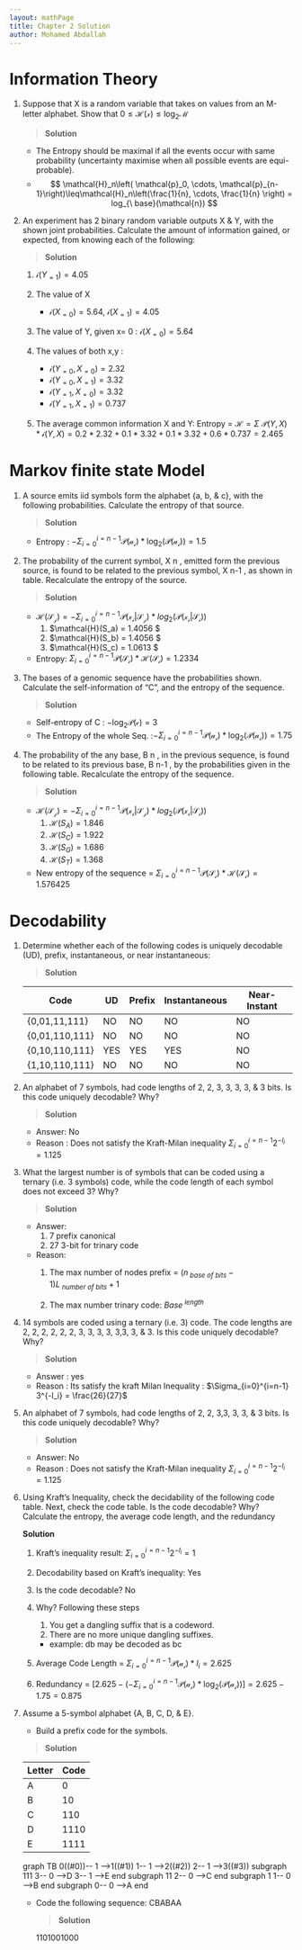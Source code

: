 ```yaml
---
layout: mathPage
title: Chapter 2 Solution
author: Mohamed Abdallah
---
```

# Information Theory

1. Suppose that X is a random variable that takes on values from an M-letter alphabet. Show that $0 \leq \mathcal{H(x)} \leq \log_2 \mathcal{M}$

    > **Solution**

    - The Entropy should be maximal if all the events occur with same probability (uncertainty maximise when all possible events are equi-probable). 
    - $$ \mathcal{H}_n\left( \mathcal{p}_0, \cdots, \mathcal{p}_{n-1}\right)\leq\mathcal{H}_n\left(\frac{1}{n}, \cdots, \frac{1}{n} \right) = log_{\ base}(\mathcal{n})
    $$

2. An experiment has 2 binary random variable outputs X & Y, with the shown joint probabilities. Calculate the amount of information gained, or expected, from knowing each of the following:

    > **Solution**

    1. $\mathcal i (Y_{= 1}) = 4.05$
    2. The value of X
        - $\mathcal i (X_{= 0}) = 5.64$,  $\mathcal i (X_{= 1}) = 4.05$
    3. The value of Y, given x= 0 : $\mathcal i (X_{= 0}) = 5.64$
    4. The values of both x,y :
        - $\mathcal i (Y_{= 0}, X_{=0}) = 2.32$
        - $\mathcal i (Y_{= 0}, X_{=1}) = 3.32$
        - $\mathcal i (Y_{= 1}, X_{=0}) = 3.32$
        - $\mathcal i (Y_{= 1}, X_{=1}) = 0.737$

    5. The average common information X and Y: Entropy = $\mathcal H=\Sigma\ \mathcal P (Y,X) * \mathcal i (Y,X) = 0.2* 2.32 + 0.1* 3.32 + 0.1* 3.32 + 0.6* 0.737 = 2.465$

# Markov finite state Model

1. A source emits iid symbols form the alphabet {a, b, & c}, with the following probabilities. Calculate the entropy of that source.
    > **Solution**

    - Entropy : $-\Sigma_{i=0}^{i=n-1} \mathcal{P(a_i)}*\log_2(\mathcal {P(a_i)}) = 1.5$

2. The probability of the current symbol, X n , emitted form the previous source, is found to be related to the previous symbol, X n-1 , as shown in table. Recalculate the entropy of the source.

    > **Solution**

    - $\mathcal{H(S_j)} = -\Sigma_{i=0}^{i=n-1} \mathcal{P(x_i\vert S_j)}*log_2(\mathcal{P(x_i\vert S_i)})$
        1. $\mathcal{H}(S_a) = 1.4056 $
        2. $\mathcal{H}(S_b) = 1.4056 $
        3. $\mathcal{H}(S_c) = 1.0613 $
    - Entropy: $\Sigma_{i=0}^{i=n-1} \mathcal{P(S_i)}*\mathcal{H(S_i)} = 1.2334$

3. The bases of a genomic sequence have the probabilities shown. Calculate the self-information of “C”, and the entropy of the sequence.

    > **Solution**

    - Self-entropy of C : $-\log_2\mathcal{P(c)} = 3$
    - The Entropy of the whole Seq. :$-\Sigma_{i=0}^{i=n-1} \mathcal{P(a_i)}*\log_2(\mathcal{P(a_i)}) = 1.75$

4. The probability of the any base, B n , in the previous sequence, is found to be related to its previous base, B n-1 , by the probabilities given in the following table. Recalculate the entropy of the sequence.

    > **Solution**

    - $\mathcal{H(S_j)} = -\Sigma_{i=0}^{i=n-1} \mathcal{P(x_i\vert S_j)}*log_2(\mathcal{P(x_i\vert S_i)})$
        1. $\mathcal{H}(S_A) = 1.846$
        2. $\mathcal{H}(S_C) = 1.922$
        3. $\mathcal{H}(S_G) = 1.686$
        4. $\mathcal{H}(S_T) = 1.368$
    - New entropy of the sequence = $\Sigma_{i=0}^{i=n-1} \mathcal{P(S_i)}*\mathcal{H(S_i)} = 1.576425$

# Decodability

1. Determine whether each of the following codes is uniquely decodable (UD), prefix, instantaneous, or near instantaneous:

    > **Solution**

    | Code           | UD  | Prefix | Instantaneous | Near-Instant |
    | -------------- | --- | ------ | ------------- | ------------ |
    | {0,01,11,111}  | NO  | NO     |     NO        |NO
    | {0,01,110,111} | NO  | NO     |     NO        |NO
    | {0,10,110,111} |  YES| YES    |     YES       | NO
    | {1,10,110,111} |  NO | NO     | NO            | NO

2. An alphabet of 7 symbols, had code lengths of 2, 2, 3, 3, 3, 3, & 3 bits. Is this code uniquely decodable? Why?
    > **Solution**
    - Answer: No
    - Reason : Does not satisfy the Kraft-Milan inequality
         $\Sigma_{i=0}^{i=n-1} 2^{-l_i} = 1.125$

3. What the largest number is of symbols that can be coded using a ternary (i.e. 3 symbols) code, while the code length of each symbol does not exceed 3? Why?
    > **Solution**
    - Answer:
        1. 7 prefix canonical
        2. 27 3-bit for trinary code
    - Reason:
        1. The max number of nodes prefix = 
            $(n_{\ base\ of\ bits} -1 )L_{\ number\ of\ bits} + 1$

        2. The max number trinary code: $Base^{\ length}$

4. 14 symbols are coded using a ternary (i.e. 3) code. The code lengths are 2, 2, 2, 2, 2, 2, 3, 3, 3, 3, 3,3, 3, & 3. Is this code uniquely decodable? Why?
    > **Solution**

    - Answer : yes
    - Reason : Its satisfy the kraft Milan Inequality : $\Sigma_{i=0}^{i=n-1} 3^{-l_i} = \frac{26}{27}$

5. An alphabet of 7 symbols, had code lengths of 2, 2, 3,3, 3, 3, & 3 bits. Is this code uniquely decodable? Why?

    > **Solution**

    - Answer: No
    - Reason : Does not satisfy the Kraft-Milan inequality
         $\Sigma_{i=0}^{i=n-1} 2^{-l_i} = 1.125$

6. Using Kraft’s Inequality, check the decidability of the following code table. Next, check the code table. Is the code decodable? Why? Calculate the entropy, the average code length, and the redundancy

     **Solution**

    1. Kraft’s inequality result: $\Sigma_{i=0}^{i=n-1} 2^{-l_i} = 1$

    2. Decodability based on Kraft’s inequality: Yes

    3. Is the code decodable? No

    4. Why? Following these steps

        1. You get a dangling suffix that is a codeword.
        2. There are no more unique dangling suffixes.

        - example: db may be decoded as bc

    5. Average Code Length = $\Sigma_{i=0}^{i=n-1} \mathcal{P(a_i)}*{l_i} = 2.625$

    6. Redundancy = $\left[2.625 -(-\Sigma_{i=0}^{i=n-1} \mathcal{P(a_i)}*\log_2(\mathcal{P(a_i)})\right] = 2.625 - 1.75 = 0.875$

7. Assume a 5-symbol alphabet {A, B, C, D, & E}.

    - Build a prefix code for the symbols.

    > **Solution**

    | Letter | Code |
    |--------|------|
    |   A    |  0   |
    |   B    | 10   |
    |   C    |110   |
    |   D    |1110  |
    |   E    |1111  |

    <div class="mermaid">
        graph TB
            0((#0))-- 1 -->1((#1))
            1-- 1 -->2((#2))
            2-- 1 -->3((#3))
            subgraph 111
            3-- 0 -->D
            3-- 1 -->E
            end
            subgraph 11
            2-- 0 -->C
            end
            subgraph 1
            1-- 0 -->B
            end
            subgraph 
            0-- 0 -->A
            end
    </div>

    - Code the following sequence: CBABAA

        > **Solution**

        1101001000

